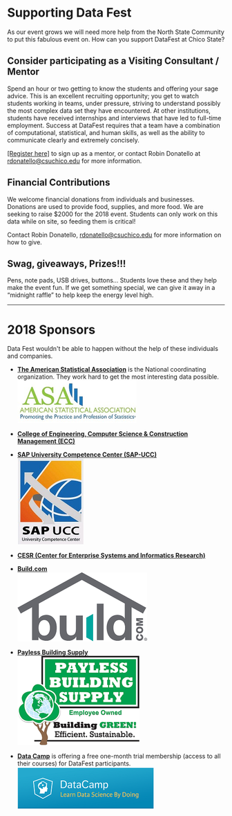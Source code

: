 # Supporting Data Fest

As our event grows we will need more help from the North State Community to put this fabulous event on. 
How can you support DataFest at Chico State?

## Consider participating as a Visiting Consultant / Mentor

Spend an hour or two getting to know the students and offering your sage advice. 
This is an excellent recruiting opportunity; you get to watch students working in teams, under pressure, striving to understand possibly the most complex data set they have encountered. 
At other institutions, students have received internships and interviews that have led to full-time employment. 
Success at DataFest requires that a team have a combination of computational, statistical, and human skills, as well as the ability to communicate clearly and extremely concisely.

[[Register here]](https://docs.google.com/forms/d/e/1FAIpQLSf6lrnab-gm-ds5xsi8Ss5j3E-ZTUc0ipSNQYOEvSzRbkoKhw/viewform) to sign up as a mentor, or contact Robin Donatello at rdonatello@csuchico.edu for more information. 

## Financial Contributions

We welcome financial donations from individuals and businesses. Donations are used to provide food, supplies, and more food. We are seeking to raise $2000 for the 2018 event. Students can only work on this data while on site, so feeding them is critical! 

Contact Robin Donatello, rdonatello@csuchico.edu for more information on how to give. 

## Swag, giveaways, Prizes!!!

Pens, note pads, USB drives, buttons... Students love these and they help make the event fun. If we get something special, we can give it away in a “midnight raffle” to help keep the energy level high.

---

# 2018 Sponsors

Data Fest wouldn't be able to happen without the help of these individuals and companies. 

* **[The American Statistical Association](https://www.amstat.org/)** is the National coordinating organization. They work hard to get the most interesting data possible.     
[![](images/asa_logo.jpg)](https://www.amstat.org/)

* **[College of Engineering, Computer Science & Construction Management (ECC)](http://www.csuchico.edu/ecc/)**   

* **[SAP University Competence Center (SAP-UCC)](http://sap.cob.csuchico.edu/)**        
[![](images/ucc_logo.jpg)](http://sap.cob.csuchico.edu/)

* **[CESR (Center for Enterprise Systems and Informatics Research)](http://www.csuchico.edu/cob/students/beyond-classroom/cesir.shtml)** 

* **[Build.com](https://www.build.com/)**   
[![](images/build_logo.png)](https://www.build.com/) 


* **[Payless Building Supply](http://www.paylessbuildingsupply.com/)**  
[![](images/pbs_logo.png)](http://www.paylessbuildingsupply.com/)

* **[Data Camp](https://www.datacamp.com/promo/meetup)** is offering a free one-month trial membership (access to all their courses) for DataFest participants.
[![](images/logo_dc.png)](https://www.datacamp.com/promo/meetup)  

